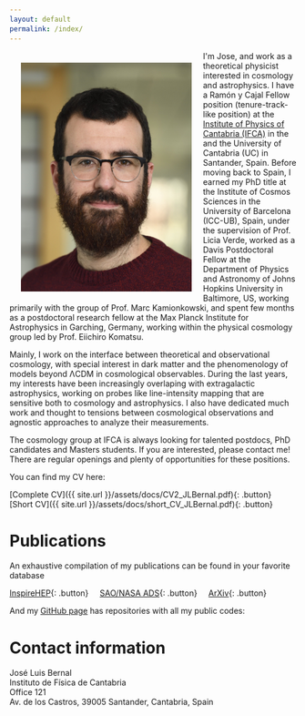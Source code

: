 ```yaml
---
layout: default
permalink: /index/
---
```


<img src="assets/imgs/jlb.jpg" style="width:300px;height:402px;float:left;margin:20px">

I'm Jose, and work as a theoretical physicist interested in cosmology and astrophysics. I have a Ramón y Cajal Fellow position (tenure-track-like position) at the [Institute of Physics of Cantabria (IFCA)](https://ifca.unican.es/en-us) in the and the University of Cantabria (UC) in Santander, Spain. Before moving back to Spain, I earned my PhD title at the Institute of Cosmos Sciences in the University of Barcelona (ICC-UB), Spain, under the supervision of Prof. Licia Verde, worked as a Davis Postdoctoral Fellow at the Department of Physics and Astronomy of Johns Hopkins University in Baltimore, US, working primarily with the group of Prof. Marc Kamionkowski, and spent few months as a postdoctoral research fellow at the Max Planck Institute for Astrophysics in Garching, Germany, working within the physical cosmology group led by Prof. Eiichiro Komatsu.

Mainly, I work on the interface between theoretical and observational cosmology, with special interest in dark matter and the phenomenology of models beyond &Lambda;CDM in cosmological observables. During the last years, my interests have been increasingly overlaping with extragalactic astrophysics, working on probes like line-intensity mapping that are sensitive both to cosmology and astrophysics. I also have dedicated much work and thought to tensions between cosmological observations and agnostic approaches to analyze their measurements.

The cosmology group at IFCA is always looking for talented postdocs, PhD candidates and Masters students. If you are interested, please contact me! There are regular openings and plenty of opportunities for these positions. 

You can find my CV here:

[Complete CV]({{ site.url }}/assets/docs/CV2_JLBernal.pdf){: .button}  &nbsp; &nbsp;  [Short CV]({{ site.url }}/assets/docs/short_CV_JLBernal.pdf){: .button}

# Publications

An exhaustive compilation of my publications can be found in your favorite database

[InspireHEP](http://inspirehep.net/search?p=author%3AJ.L.Bernal.1%20AND%20collection%3Aciteable){: .button} &nbsp; &nbsp; [SAO/NASA ADS](http://ui.adsabs.harvard.edu/#/public-libraries/8kkXX30CT6epBHaQlgtZvA){: .button} &nbsp; &nbsp; [ArXiv](https://arxiv.org/find/astro-ph/1/au:+Bernal_J/0/1/0/all/0/1){: .button} 

And my [GitHub page](https://github.com/jl-bernal) has repositories with all my public codes:

# Contact information

<script language="JavaScript">
var username = "jlbernal";
var hostname = "ifca.unican.es";
var linktext = username + "@" + hostname ;
document.write("<a href='" + "mail" + "to:" + username + "@" + hostname + "'>" + linktext + "</a>");
</script>

José Luis Bernal \
Instituto de Física de Cantabria \
Office 121 \
Av. de los Castros, 39005 Santander, Cantabria, Spain

